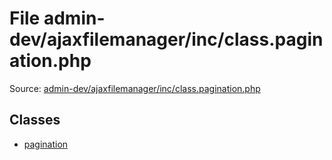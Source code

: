 File admin-dev/ajaxfilemanager/inc/class.pagination.php
=========

Source: [admin-dev/ajaxfilemanager/inc/class.pagination.php](https://github.com/PrestaShop/PrestaShop/blob/1.5.2.0/admin-dev/ajaxfilemanager/inc/class.pagination.php)


Classes
-------

* [pagination](class.pagination.md)

